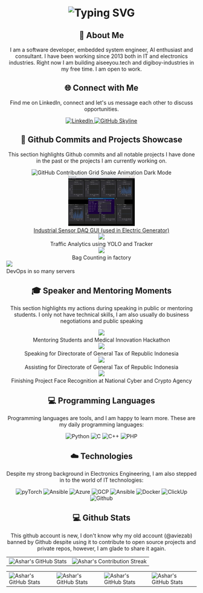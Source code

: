 <div align="center">
    <h1><img src="https://readme-typing-svg.herokuapp.com?font=Jetbrains+mono&size=40&duration=3000&color=33FF33&center=true&vCenter=true&width=435&lines=Ashar's Github" alt="Typing SVG"/></h1>
    
</div>

<div align="center">
    <h2>🚀 About Me</h2>
    <p>I am a software developer, embedded system engineer, AI enthusiast and consultant. I have been working since 2013 both in
    IT and electronics industries.
    Right now I am building aiseeyou.tech and digiboy-industries in my free time. I am open to work.
    </p>
</div>

<div align="center">
<h2 align="center" class="section-heading">🌐 Connect with Me</h2>
<p>Find me on LinkedIn, connect and let's us message each other to discuss opportunities.</p>
<div align="center">
  <a href="https://www.linkedin.com/in/aviezab">
    <img src="https://img.shields.io/badge/LinkedIn: Ashar-BBBBB5?style=for-the-badge&logo=linkedin&logoColor=white" alt="LinkedIn"/>
  </a>
<a href="https://github.com/ibnahzab/ibnahzab" target="_blank">
    <img src="https://img.shields.io/badge/View%20on%20GitHub-%230077B5.svg?&style=for-the-badge&logo=github&logoColor=white" alt="GitHub Skyline"/>
</a>
<!-- <img src="https://komarev.com/ghpvc/?username=ibnahzab&style=for-the-badge" alt="Profile views" /> -->
</div>

<div align="center">
  <h2>🚀 Github Commits and Projects Showcase</h2>
    <p>This section highlights Github commits and all notable projects I have done in the past or the projects I am currently working on.</p>
    <img src="https://raw.githubusercontent.com/ibnahzab/ibnahzab/output/github-contribution-grid-snake-dark.svg#gh-dark-mode-only" alt="GitHub Contribution Grid Snake Animation Dark Mode"/>
  <!-- <img src="https://raw.githubusercontent.com/ibnahzab/ibnahzab/output/github-contribution-grid-snake.svg#gh-light-mode-only" alt="GitHub Contribution Grid Snake Animation Light Mode"/> -->
    <div class="mySlides fade">
        <a href="https://github.com/digiboy-industries/smartboy-GUI">
        <img src="https://raw.githubusercontent.com/digiboy-industries/smartboy-GUI/refs/heads/master/screenshots/SensosrSetting.jpg" style="width:35%"/>
        <div class="text">Industrial Sensor DAQ GUI (used in Electric Generator)</div>
        </a>
    </div>
        <div class="mySlides fade">
        <img src="https://ik.imagekit.io/yc79ommka/github-profile/traffaic.png" style="width:35%"/>
        <div class="text">Traffic Analytics using YOLO and Tracker</div>
    </div>
        </div>
        <div class="mySlides fade">
        <img src="https://ik.imagekit.io/yc79ommka/github-profile/bag1.png" style="width:35%"/>
        <div align="center" class="text">Bag Counting in factory</div>
    </div>
    </div>
        </div>
        <div class="mySlides fade">
        <img src="https://ik.imagekit.io/yc79ommka/github-profile/devops.jpg" style="width:100%"/>
        <div class="text">DevOps in so many servers</div>
    </div>
</div>

<div align="center">
  <h2>🎓 Speaker and Mentoring Moments</h2>
  <p>This section highlights my actions during speaking in public or mentoring students. I only not have technical skills,
  I am also usually do business negotiations and public speaking</p>
    <div align="center">
        <div class="mySlides fade">
            <img src="https://ik.imagekit.io/yc79ommka/github-profile/imeri1.png" style="width:35%"/>
            <div class="text">Mentoring Students and Medical Innovation Hackathon</div>
        </div>
        <div class="mySlides fade">
            <img src="https://ik.imagekit.io/yc79ommka/github-profile/djp_speaker1.png" style="width:35%"/>
            <div class="text">Speaking for Directorate of General Tax of Republic Indonesia</div>
        </div>
        <div class="mySlides fade">
            <img src="https://ik.imagekit.io/yc79ommka/github-profile/djp_speaker2.png" style="width:35%">
            <div class="text">Assisting for Directorate of General Tax of Republic Indonesia</div>
        </div>
        <!-- <div class="mySlides fade">
            <img src="https://ik.imagekit.io/yc79ommka/github-profile/djp_speaker3.png" style="width:35%">
            <div class="text">After Speaking for Directorate of General Tax of Republic Indonesia</div>
        </div> -->
        <div class="mySlides fade">
            <img src="https://ik.imagekit.io/yc79ommka/github-profile/bssn.png" style="width:35%">
            <div class="text">Finishing Project Face Recognition at National Cyber and Crypto Agency</div>
        </div>        
</div>


<h2 align="center" class="section-heading">💻 Programming Languages</h2>
<p> Programming languages are tools, and I am happy to learn more. These are my daily programming languages:</p>
<div align="center">
  <img src="https://img.shields.io/badge/Python-3776AB?style=for-the-badge&logo=python&logoColor=white" alt="Python"/>
  <img src="https://img.shields.io/badge/C-F7DF1E?style=for-the-badge&logo=C&logoColor=black" alt="C"/>
  <img src="https://img.shields.io/badge/Embedded C++-4EAA25?style=for-the-badge&logo=c++&logoColor=white" alt="C++"/>
  <img src="https://img.shields.io/badge/PHP-4EAA25?style=for-the-badge&logo=php&logoColor=white" alt="PHP"/>


</div>
<h2 align="center" class="section-heading">☁️ Technologies</h2>
<p>Despite my strong background in Electronics Engineering, I am also stepped in to the world of IT technologies:</p>
<div align="center">
  <img src="https://img.shields.io/badge/pyTorch-0089D6?style=for-the-badge&logo=pytorch&logoColor=white" alt="pyTorch"/>
  <img src="https://img.shields.io/badge/Tensorflow-623CE4?style=for-the-badge&logo=tensorflow&logoColor=white" alt="Ansible"/>
  <img src="https://img.shields.io/badge/Azure-0089D6?style=for-the-badge&logo=microsoftazure&logoColor=white" alt="Azure"/>
  <img src="https://img.shields.io/badge/GCP-4285F4?style=for-the-badge&logo=googlecloud&logoColor=white" alt="GCP"/>
  <img src="https://img.shields.io/badge/Ansible-623CE4?style=for-the-badge&logo=ansible&logoColor=white" alt="Ansible"/>
  <img src="https://img.shields.io/badge/Docker-2496ED?style=for-the-badge&logo=docker&logoColor=white" alt="Docker"/>
  <img src="https://img.shields.io/badge/ClickUp-D24939?style=for-the-badge&logo=clickup&logoColor=white" alt="ClickUp"/>
  <img src="https://img.shields.io/badge/Github Actions-D24939?style=for-the-badge&logo=github&logoColor=white" alt="Github"/>
</div>

<div align="center">
<h2 align="center" class="section-heading"> 💻 Github Stats</h2>
<p>This github account is new, I don't know why my old account (@aviezab) banned by Github despite using it to contribute to open source projects and private repos, however, I am glade to share it again.</p>
 <table align="center" width="100%" height="100%" >
    <tr>
       <td><img style="border: none;" src="https://github-profile-summary-cards.vercel.app/api/cards/profile-details?username=ibnahzab&theme=github_dark" alt="Ashar's GitHub Stats"/></td>   
       <td><img style="border: none;" src="https://github-readme-streak-stats.herokuapp.com/?user=ibnahzab&theme=merko" alt="Ashar's Contribution Streak"/></td>
    </tr>
 </table>

 <table align="center" width="100%" height="100%" >
    <tr>
        <td><img style="border: none;" src="https://github-profile-summary-cards.vercel.app/api/cards/stats?username=ibnahzab&theme=github_dark" alt="Ashar's GitHub Stats"/></td>
        <td><img style="border: none;" src="https://github-profile-summary-cards.vercel.app/api/cards/productive-time?username=ibnahzab&theme=github_dark&utcOffset=10" alt="Ashar's GitHub Stats"/>
        <td><img style="border: none;" src="https://github-profile-summary-cards.vercel.app/api/cards/repos-per-language?username=ibnahzab&theme=github_dark" alt="Ashar's GitHub Stats"/></td>
        <td><img style="border: none;" src="https://github-profile-summary-cards.vercel.app/api/cards/most-commit-language?username=ibnahzab&theme=github_dark" alt="Ashar's GitHub Stats"/></td>
    </tr>
 </table>
</div>